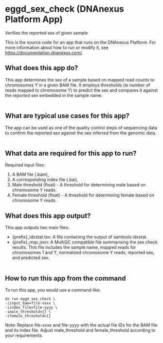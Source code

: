 <!-- dx-header -->
# eggd_sex_check (DNAnexus Platform App)

Verifies the reported sex of given sample

This is the source code for an app that runs on the DNAnexus Platform.
For more information about how to run or modify it, see
https://documentation.dnanexus.com/.
<!-- /dx-header -->

## What does this app do?
This app determines the sex of a sample based on mapped read counts to chromosomes Y in a given BAM file. It employs thresholds (ie number of reads mapped to chromosome Y) to predict the sex and compares it against the reported sex embedded in the sample name.
<br></br>

## What are typical use cases for this app?
The app can be used as one of the quality control steps of sequencing data to confirm the reported sex against the sex inferred from the genomic data.
<br></br>

## What data are required for this app to run?
Required input files:

1. A BAM file (.bam),
2. A corresponding index file (.bai),
3. Male threshold (float) - A threshold for determining male based on chromosome Y reads.
4. Female threshold (float) - A threshold for determining female based on chromosome Y reads.

## What does this app output?
This app outputs two main files:

- {prefix}_idxstat.tsv: A file containing the output of samtools idxstat.
- {prefix}_mqc.json: A MultiQC compatible file summarising the sex check results. This file includes the sample name, mapped reads for chromosomes 1 and Y, normalized chromosome Y reads, reported sex, and predicted sex.
<br></br>

## How to run this app from the command
To run this app, you would use a command like:

```
dx run eggd_sex_check \
-iinput_bam=file-xxxx \
-iindex_file=file-yyyy \
-imale_threshold={} \
-ifemale_threshold={}

```
Note: Replace file-xxxx and file-yyyy with the actual file IDs for the BAM file and its index file. Adjust male_threshold and female_threshold according to your requirements.
<br></br>